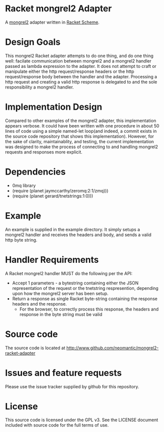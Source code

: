 # Racket mongrel2 Adapter

A [mongrel2](http://mongrel2.org) adapter written in [Racket Scheme](http://racket-lang.org/).

# Design Goals
This mongrel2 Racket adapter attempts to do one thing, and do one thing well:
facilate communication between mongrel2 and a mongrel2 handler passed as
lambda expression to the adapter.  It does not attempt to craft or manipulate
either the http request/response headers or the http request/response body between
the handler and the adapter.  Processing a http request and creating a valid
http response is delegated to and the sole responsibility a mongrel2 handler.

# Implementation Design
Compared to other examples of the mongrel2 adapter, this implementation appears
verbose.  It could have been written with one procedure in about 50 lines of
code using a simple named-let loop(and indeed, a commit exists in the source code repository
that shows this implementation).  However, for the sake of clarity, maintainablity, and
testing, the current implementation was designed to make the process of connecting
to and handling mongrel2 requests and responses more explicit.

# Dependencies
* 0mq library
* (require (planet jaymccarthy/zeromq:2:1/zmq)))
* (require (planet gerard/tnetstrings:1:0)))

# Example
An example is supplied in the example directory.  It simply setups
a mongrel2 handler and receives the headers and body, and sends a valid http byte string.

# Handler Requirements
A Racket mongrel2 handler MUST do the following per the API:
* Accept 1 parameters - a bytestring containing either the JSON representation of the request
  or the tnetstring respresention, depending upon how the mongrel2 server has been setup.
* Return a response as single Racket byte-string containing the response headers and the response.
  - For the browser, to correctly process this response, the headers and response in the byte string must be valid

# Source code
The source code is located at http://www.github.com/neomantic/mongrel2-racket-adapter

# Issues and feature requests
Please use the issue tracker supplied by github for this repository.

# License
This source code is licensed under the GPL v3. See the LICENSE document included
with source code for the full terms of use.
